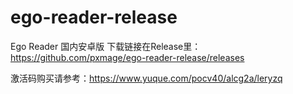 # ego-reader-release
Ego Reader 国内安卓版
下载链接在Release里：https://github.com/pxmage/ego-reader-release/releases

激活码购买请参考：https://www.yuque.com/pocv40/alcg2a/leryzq
